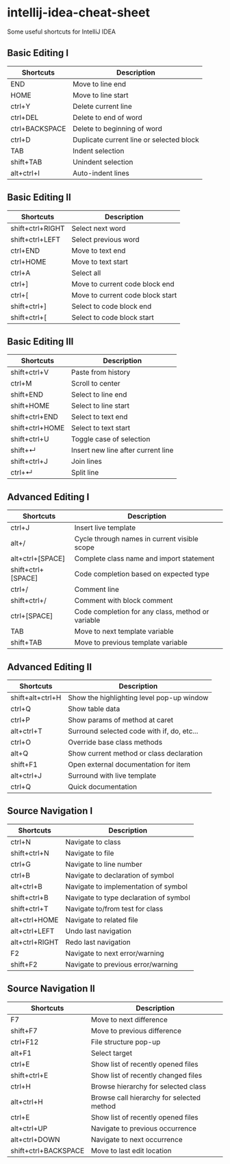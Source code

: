 # intellij-idea-cheat-sheet
Some useful shortcuts for IntelliJ IDEA

## Basic Editing I
| Shortcuts     | Description   |
| ------------- | ------------- |
| END | Move to line end |
| HOME | Move to line start |
| ctrl+Y | Delete current line |
| ctrl+DEL | Delete to end of word |
| ctrl+BACKSPACE | Delete to beginning of word |
| ctrl+D | Duplicate current line or selected block |
| TAB | Indent selection |
| shift+TAB | Unindent selection |
| alt+ctrl+I | Auto-indent lines |

## Basic Editing II
| Shortcuts     | Description   |
| ------------- | ------------- |
| shift+ctrl+RIGHT | Select next word |
| shift+ctrl+LEFT | Select previous word |
| ctrl+END | Move to text end |
| ctrl+HOME | Move to text start |
| ctrl+A | Select all |
| ctrl+] | Move to current code block end |
| ctrl+[ | Move to current code block start |
| shift+ctrl+] | Select to code block end |
| shift+ctrl+[ | Select to code block start |

## Basic Editing III
| Shortcuts     | Description   |
| ------------- | ------------- |
| shift+ctrl+V | Paste from history |
| ctrl+M | Scroll to center |
| shift+END | Select to line end |
| shift+HOME | Select to line start |
| shift+ctrl+END | Select to text end |
| shift+ctrl+HOME | Select to text start |
| shift+ctrl+U | Toggle case of selection |
| shift+↵ | Insert new line after current line |
| shift+ctrl+J | Join lines |
| ctrl+↵ | Split line |

## Advanced Editing I
| Shortcuts     | Description   |
| ------------- | ------------- |
| ctrl+J | Insert live template |
| alt+/ | Cycle through names in current visible scope |
| alt+ctrl+[SPACE] | Complete class name and import statement |
| shift+ctrl+[SPACE] | Code completion based on expected type |
| ctrl+/ | Comment line |
| shift+ctrl+/ | Comment with block comment |
| ctrl+[SPACE] | Code completion for any class, method or variable |
| TAB | Move to next template variable |
| shift+TAB | Move to previous template variable |

## Advanced Editing II
| Shortcuts     | Description   |
| ------------- | ------------- |
| shift+alt+ctrl+H | Show the highlighting level pop-up window |
| ctrl+Q | Show table data |
| ctrl+P | Show params of method at caret |
| alt+ctrl+T | Surround selected code with if, do, etc... |
| ctrl+O | Override base class methods |
| alt+Q | Show current method or class declaration |
| shift+F1 | Open external documentation for item |
| alt+ctrl+J | Surround with live template |
| ctrl+Q | Quick documentation |

## Source Navigation I
| Shortcuts     | Description   |
| ------------- | ------------- |
| ctrl+N | Navigate to class |
| shift+ctrl+N | Navigate to file |
| ctrl+G | Navigate to line number |
| ctrl+B | Navigate to declaration of symbol |
| alt+ctrl+B | Navigate to implementation of symbol |
| shift+ctrl+B | Navigate to type declaration of symbol |
| shift+ctrl+T | Navigate to/from test for class |
| alt+ctrl+HOME | Navigate to related file |
| alt+ctrl+LEFT | Undo last navigation |
| alt+ctrl+RIGHT | Redo last navigation |
| F2 | Navigate to next error/warning |
| shift+F2 | Navigate to previous error/warning |

## Source Navigation II
| Shortcuts     | Description   |
| ------------- | ------------- |
| F7 | Move to next difference |
| shift+F7 | Move to previous difference |
| ctrl+F12 | File structure pop-up |
| alt+F1 | Select target |
| ctrl+E | Show list of recently opened files |
| shift+ctrl+E | Show list of recently changed files |
| ctrl+H | Browse hierarchy for selected class |
| alt+ctrl+H | Browse call hierarchy for selected method |
| ctrl+E | Show list of recently opened files |
| alt+ctrl+UP | Navigate to previous occurrence |
| alt+ctrl+DOWN | Navigate to next occurrence |
| shift+ctrl+BACKSPACE | Move to last edit location |
